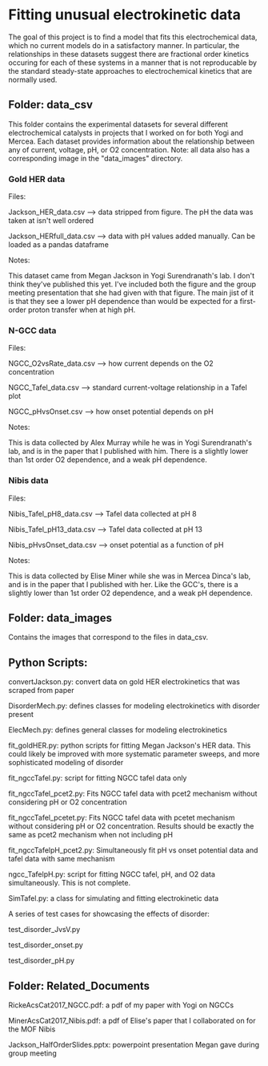 # Fitting unusual electrokinetic data
The goal of this project is to find a model that fits this electrochemical data, which no current models do in a satisfactory manner. In particular, the relationships in these datasets suggest there are fractional order kinetics occuring for each of these systems in a manner that is not reproducable by the standard steady-state approaches to electrochemical kinetics that are normally used.

## Folder: data\_csv
This folder contains the experimental datasets for several different electrochemical catalysts in projects that I worked on for both Yogi and Mercea. Each dataset provides information about the relationship between any of current, voltage, pH, or O2 concentration. Note: all data also has a corresponding image in the "data\_images" directory.

### Gold HER data
Files:

Jackson\_HER\_data.csv --> data stripped from figure. The pH the data was taken at isn't well ordered

Jackson\_HERfull\_data.csv --> data with pH values added manually. Can be loaded as a pandas dataframe

Notes:

This dataset came from Megan Jackson in Yogi Surendranath's lab. I don't think they've published this yet. I've included both the figure and the group meeting presentation that she had given with that figure. The main jist of it is that they see a lower pH dependence than would be expected for a first-order proton transfer when at high pH.

### N-GCC data
Files:

NGCC\_O2vsRate\_data.csv --> how current depends on the O2 concentration

NGCC\_Tafel\_data.csv --> standard current-voltage relationship in a Tafel plot

NGCC\_pHvsOnset.csv --> how onset potential depends on pH

Notes:

This is data collected by Alex Murray while he was in Yogi Surendranath's lab, and is in the paper that I published with him. There is a slightly lower than 1st order O2 dependence, and a weak pH dependence. 

### Nibis data
Files:

Nibis\_Tafel\_pH8\_data.csv --> Tafel data collected at pH 8

Nibis\_Tafel\_pH13\_data.csv --> Tafel data collected at pH 13

Nibis\_pHvsOnset\_data.csv --> onset potential as a function of pH

Notes:

This is data collected by Elise Miner while she was in Mercea Dinca's lab, and is in the paper that I published with her. Like the GCC's, there is a slightly lower than 1st order O2 dependence, and a weak pH dependence.


## Folder: data\_images
Contains the images that correspond to the files in data\_csv. 

## Python Scripts:

convertJackson.py: convert data on gold HER electrokinetics that was scraped from paper

DisorderMech.py: defines classes for modeling electrokinetics with disorder present

ElecMech.py: defines general classes for modeling electrokinetics

fit\_goldHER.py: python scripts for fitting Megan Jackson's HER data. This could likely be improved with more systematic parameter sweeps, and more sophisticated modeling of disorder

fit\_ngccTafel.py: script for fitting NGCC tafel data only

fit\_ngccTafel\_pcet2.py: Fits NGCC tafel data with pcet2 mechanism without considering pH or O2 concentration

fit\_ngccTafel\_pcetet.py: Fits NGCC tafel data with pcetet mechanism without considering pH or O2 concentration. Results should be exactly the same as pcet2 mechanism when not including pH

fit\_ngccTafelpH\_pcet2.py: Simultaneously fit pH vs onset potential data and tafel data with same mechanism

ngcc\_TafelpH.py: script for fitting NGCC tafel, pH, and O2 data simultaneously. This is not complete.

SimTafel.py: a class for simulating and fitting electrokinetic data

A series of test cases for showcasing the effects of disorder:

test\_disorder\_JvsV.py

test\_disorder\_onset.py

test\_disorder\_pH.py


## Folder: Related\_Documents
RickeAcsCat2017\_NGCC.pdf: a pdf of my paper with Yogi on NGCCs

MinerAcsCat2017\_Nibis.pdf: a pdf of Elise's paper that I collaborated on for the MOF Nibis

Jackson\_HalfOrderSlides.pptx: powerpoint presentation Megan gave during group meeting
